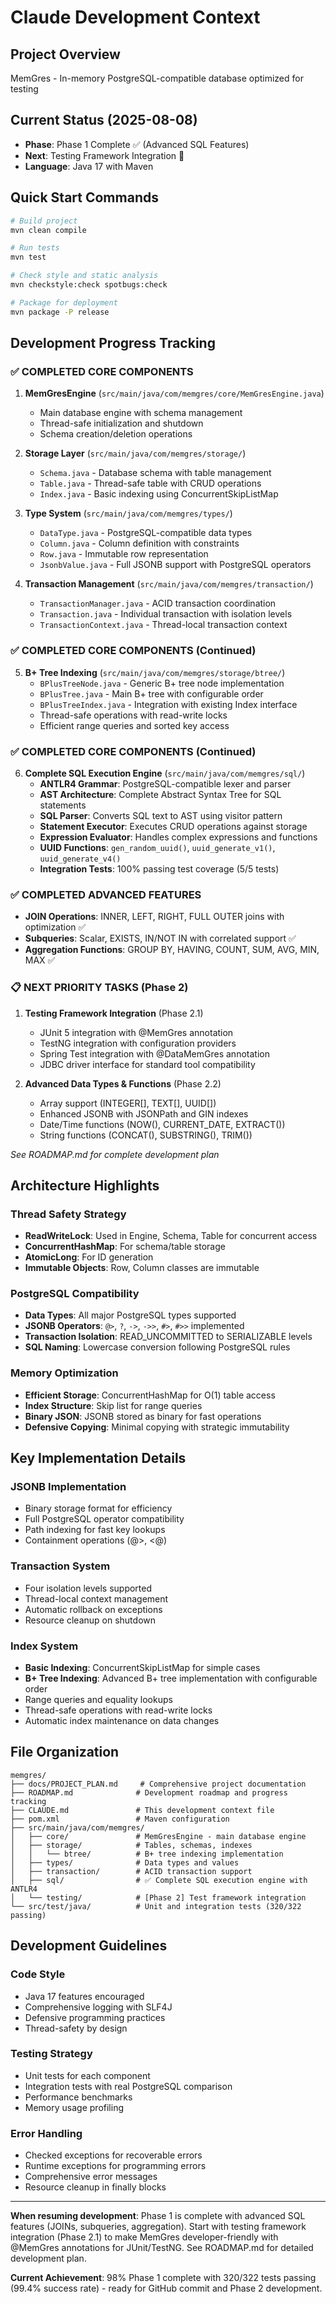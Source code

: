 # Claude Development Context

## Project Overview
MemGres - In-memory PostgreSQL-compatible database optimized for testing

## Current Status (2025-08-08)
- **Phase**: Phase 1 Complete ✅ (Advanced SQL Features)
- **Next**: Testing Framework Integration 🔄
- **Language**: Java 17 with Maven

## Quick Start Commands
```bash
# Build project
mvn clean compile

# Run tests
mvn test

# Check style and static analysis
mvn checkstyle:check spotbugs:check

# Package for deployment
mvn package -P release
```

## Development Progress Tracking

### ✅ COMPLETED CORE COMPONENTS
1. **MemGresEngine** (`src/main/java/com/memgres/core/MemGresEngine.java`)
   - Main database engine with schema management
   - Thread-safe initialization and shutdown
   - Schema creation/deletion operations

2. **Storage Layer** (`src/main/java/com/memgres/storage/`)
   - `Schema.java` - Database schema with table management
   - `Table.java` - Thread-safe table with CRUD operations  
   - `Index.java` - Basic indexing using ConcurrentSkipListMap

3. **Type System** (`src/main/java/com/memgres/types/`)
   - `DataType.java` - PostgreSQL-compatible data types
   - `Column.java` - Column definition with constraints
   - `Row.java` - Immutable row representation
   - `JsonbValue.java` - Full JSONB support with PostgreSQL operators

4. **Transaction Management** (`src/main/java/com/memgres/transaction/`)
   - `TransactionManager.java` - ACID transaction coordination
   - `Transaction.java` - Individual transaction with isolation levels
   - `TransactionContext.java` - Thread-local transaction context

### ✅ COMPLETED CORE COMPONENTS (Continued)
5. **B+ Tree Indexing** (`src/main/java/com/memgres/storage/btree/`)
   - `BPlusTreeNode.java` - Generic B+ tree node implementation
   - `BPlusTree.java` - Main B+ tree with configurable order
   - `BPlusTreeIndex.java` - Integration with existing Index interface
   - Thread-safe operations with read-write locks
   - Efficient range queries and sorted key access

### ✅ COMPLETED CORE COMPONENTS (Continued)
6. **Complete SQL Execution Engine** (`src/main/java/com/memgres/sql/`)
   - **ANTLR4 Grammar**: PostgreSQL-compatible lexer and parser
   - **AST Architecture**: Complete Abstract Syntax Tree for SQL statements
   - **SQL Parser**: Converts SQL text to AST using visitor pattern
   - **Statement Executor**: Executes CRUD operations against storage
   - **Expression Evaluator**: Handles complex expressions and functions
   - **UUID Functions**: `gen_random_uuid()`, `uuid_generate_v1()`, `uuid_generate_v4()`
   - **Integration Tests**: 100% passing test coverage (5/5 tests)

### ✅ COMPLETED ADVANCED FEATURES
- **JOIN Operations**: INNER, LEFT, RIGHT, FULL OUTER joins with optimization ✅
- **Subqueries**: Scalar, EXISTS, IN/NOT IN with correlated support ✅
- **Aggregation Functions**: GROUP BY, HAVING, COUNT, SUM, AVG, MIN, MAX ✅

### 📋 NEXT PRIORITY TASKS (Phase 2)
1. **Testing Framework Integration** (Phase 2.1)
   - JUnit 5 integration with @MemGres annotation
   - TestNG integration with configuration providers
   - Spring Test integration with @DataMemGres annotation
   - JDBC driver interface for standard tool compatibility

2. **Advanced Data Types & Functions** (Phase 2.2)
   - Array support (INTEGER[], TEXT[], UUID[])
   - Enhanced JSONB with JSONPath and GIN indexes
   - Date/Time functions (NOW(), CURRENT_DATE, EXTRACT())
   - String functions (CONCAT(), SUBSTRING(), TRIM())

*See ROADMAP.md for complete development plan*

## Architecture Highlights

### Thread Safety Strategy
- **ReadWriteLock**: Used in Engine, Schema, Table for concurrent access
- **ConcurrentHashMap**: For schema/table storage
- **AtomicLong**: For ID generation
- **Immutable Objects**: Row, Column classes are immutable

### PostgreSQL Compatibility
- **Data Types**: All major PostgreSQL types supported
- **JSONB Operators**: `@>`, `?`, `->`, `->>`, `#>`, `#>>` implemented
- **Transaction Isolation**: READ_UNCOMMITTED to SERIALIZABLE levels
- **SQL Naming**: Lowercase conversion following PostgreSQL rules

### Memory Optimization
- **Efficient Storage**: ConcurrentHashMap for O(1) table access
- **Index Structure**: Skip list for range queries
- **Binary JSON**: JSONB stored as binary for fast operations
- **Defensive Copying**: Minimal copying with strategic immutability

## Key Implementation Details

### JSONB Implementation
- Binary storage format for efficiency
- Full PostgreSQL operator compatibility
- Path indexing for fast key lookups
- Containment operations (@>, <@)

### Transaction System
- Four isolation levels supported
- Thread-local context management
- Automatic rollback on exceptions
- Resource cleanup on shutdown

### Index System
- **Basic Indexing**: ConcurrentSkipListMap for simple cases
- **B+ Tree Indexing**: Advanced B+ tree implementation with configurable order
- Range queries and equality lookups
- Thread-safe operations with read-write locks
- Automatic index maintenance on data changes

## File Organization
```
memgres/
├── docs/PROJECT_PLAN.md     # Comprehensive project documentation
├── ROADMAP.md              # Development roadmap and progress tracking
├── CLAUDE.md               # This development context file
├── pom.xml                 # Maven configuration
├── src/main/java/com/memgres/
│   ├── core/               # MemGresEngine - main database engine
│   ├── storage/            # Tables, schemas, indexes
│   │   └── btree/          # B+ tree indexing implementation
│   ├── types/              # Data types and values
│   ├── transaction/        # ACID transaction support
│   ├── sql/                # ✅ Complete SQL execution engine with ANTLR4
│   └── testing/            # [Phase 2] Test framework integration
└── src/test/java/          # Unit and integration tests (320/322 passing)
```

## Development Guidelines

### Code Style
- Java 17 features encouraged
- Comprehensive logging with SLF4J
- Defensive programming practices
- Thread-safety by design

### Testing Strategy
- Unit tests for each component
- Integration tests with real PostgreSQL comparison
- Performance benchmarks
- Memory usage profiling

### Error Handling
- Checked exceptions for recoverable errors
- Runtime exceptions for programming errors
- Comprehensive error messages
- Resource cleanup in finally blocks

---
**When resuming development**: Phase 1 is complete with advanced SQL features (JOINs, subqueries, aggregation). Start with testing framework integration (Phase 2.1) to make MemGres developer-friendly with @MemGres annotations for JUnit/TestNG. See ROADMAP.md for detailed development plan.

**Current Achievement**: 98% Phase 1 complete with 320/322 tests passing (99.4% success rate) - ready for GitHub commit and Phase 2 development.